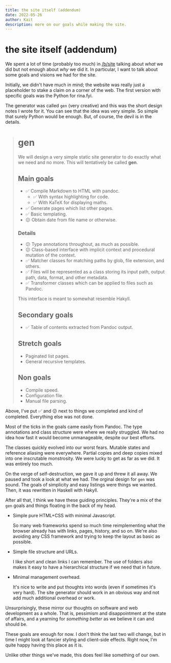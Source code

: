 ```yaml
---
title: the site itself (addendum)
date: 2022-05-26
author: Kait
description: more on our goals while making the site.
---
```


# the site itself (addendum)

We spent a lot of time (probably too much) in [/b/site](/b/site)
talking about _what_ we did but not enough about _why_ we did it.
In particular, I want to talk about some goals and visions we had for the site.

Initially, we didn't have much in mind;
the website was really just a placeholder to stake a claim on a corner of the web.
The first version with specific goals was the Python for rina.fyi.

The generator was called `gen` (very creative) and this was the short design notes
I wrote for it.
You can see that the idea was very simple.
So simple that surely Python would be enough.
But, of course, the devil is in the details.

> # gen
> We will design a very simple static site generator to do exactly what we need and no more. This will tentatively be called **gen**.
>
> ## Main goals
>
> - ✅ Compile Markdown to HTML with pandoc.
>   - ✅ With syntax highlighting for code.
>   - ✅ With KaTeX for displaying maths.
> - ✅ Generate pages which list other pages.
> - ✅ Basic templating.
> - 😕 Obtain date from file name or otherwise.
>
> ### Details
>
> - 😕 Type annotations throughout, as much as possible.
> - 😕 Class-based interface with implicit context and procedural mutation of the context.
> - ✅ Matcher classes for matching paths by glob, file extension, and others.
> - ✅ Files will be represented as a class storing its input path, output path, data, format, and other metadata.
> - ✅ Transformer classes which can be applied to files such as Pandoc.
>
> This interface is meant to somewhat resemble Hakyll.
>
> ## Secondary goals
>
> - ✅ Table of contents extracted from Pandoc output.
>
> ## Stretch goals
>
> - Paginated list pages.
> - General recursive templates.
>
> ## Non goals
>
> - Compile speed.
> - Configuration file.
> - Manual file parsing.

Above, I've put ✅ and 😕 next to things we completed and kind of completed.
Everything else was not done.

Most of the ticks in the goals came easily from Pandoc.
The type annotations and class structure were where we really struggled.
We had no idea how fast it would become unmanageable, despite our best efforts.

The classes quickly evolved into our worst fears.
Mutable states and reference aliasing were everywhere.
Partial copies and deep copies mixed into one inscrutable monstrosity.
We were lucky to get as far as we did. It was entirely too much.

On the verge of self-destruction, we gave it up and threw it all away.
We paused and took a look at what we had.
The orginal design for `gen` was sound.
The goals of simplicity and easy listings were things we wanted.
Then, it was rewritten in Haskell with Hakyll.

After all that, I think we have these guiding principles.
They're a mix of the `gen` goals and things floating in the back of my head.

- Simple pure HTML+CSS with minimal Javascript.

  So many web frameworks spend so much time reimplementing what
  the browser already has with links, pages, history, and so on.
  We're also avoiding any CSS framework and trying to keep the
  layout as basic as possible.

- Simple file structure and URLs.

  I like short and clean links I can remember.
  The use of folders also makes it easy to have a hierarchical
  structure if we need that in future.

- Minimal management overhead.

  It's nice to write and put thoughts into words
  (even if sometimes it's very hard).
  The site generator should work in an obvious way and not add
  much additional overhead or work.

Unsurprisingly, these mirror our thoughts on software and web development as a whole.
That is, pessimism and disappointment at the state of affairs, and
a yearning for _something better_ as we believe it can and should be.

These goals are enough for now.
I don't think the last two will change, but in time
I might look at fancier styling and client-side effects.
Right now, I'm quite happy having this place as it is.

Unlike other things we've made, this does feel like something of our own.
